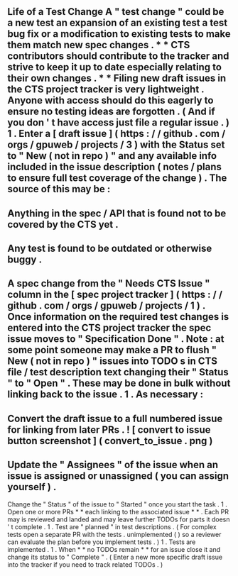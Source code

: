 #
Life
of
a
Test
Change
A
"
test
change
"
could
be
a
new
test
an
expansion
of
an
existing
test
a
test
bug
fix
or
a
modification
to
existing
tests
to
make
them
match
new
spec
changes
.
*
*
CTS
contributors
should
contribute
to
the
tracker
and
strive
to
keep
it
up
to
date
especially
relating
to
their
own
changes
.
*
*
Filing
new
draft
issues
in
the
CTS
project
tracker
is
very
lightweight
.
Anyone
with
access
should
do
this
eagerly
to
ensure
no
testing
ideas
are
forgotten
.
(
And
if
you
don
'
t
have
access
just
file
a
regular
issue
.
)
1
.
Enter
a
[
draft
issue
]
(
https
:
/
/
github
.
com
/
orgs
/
gpuweb
/
projects
/
3
)
with
the
Status
set
to
"
New
(
not
in
repo
)
"
and
any
available
info
included
in
the
issue
description
(
notes
/
plans
to
ensure
full
test
coverage
of
the
change
)
.
The
source
of
this
may
be
:
-
Anything
in
the
spec
/
API
that
is
found
not
to
be
covered
by
the
CTS
yet
.
-
Any
test
is
found
to
be
outdated
or
otherwise
buggy
.
-
A
spec
change
from
the
"
Needs
CTS
Issue
"
column
in
the
[
spec
project
tracker
]
(
https
:
/
/
github
.
com
/
orgs
/
gpuweb
/
projects
/
1
)
.
Once
information
on
the
required
test
changes
is
entered
into
the
CTS
project
tracker
the
spec
issue
moves
to
"
Specification
Done
"
.
Note
:
at
some
point
someone
may
make
a
PR
to
flush
"
New
(
not
in
repo
)
"
issues
into
TODO
s
in
CTS
file
/
test
description
text
changing
their
"
Status
"
to
"
Open
"
.
These
may
be
done
in
bulk
without
linking
back
to
the
issue
.
1
.
As
necessary
:
-
Convert
the
draft
issue
to
a
full
numbered
issue
for
linking
from
later
PRs
.
!
[
convert
to
issue
button
screenshot
]
(
convert_to_issue
.
png
)
-
Update
the
"
Assignees
"
of
the
issue
when
an
issue
is
assigned
or
unassigned
(
you
can
assign
yourself
)
.
-
Change
the
"
Status
"
of
the
issue
to
"
Started
"
once
you
start
the
task
.
1
.
Open
one
or
more
PRs
*
*
each
linking
to
the
associated
issue
*
*
.
Each
PR
may
is
reviewed
and
landed
and
may
leave
further
TODOs
for
parts
it
doesn
'
t
complete
.
1
.
Test
are
"
planned
"
in
test
descriptions
.
(
For
complex
tests
open
a
separate
PR
with
the
tests
.
unimplemented
(
)
so
a
reviewer
can
evaluate
the
plan
before
you
implement
tests
.
)
1
.
Tests
are
implemented
.
1
.
When
*
*
no
TODOs
remain
*
*
for
an
issue
close
it
and
change
its
status
to
"
Complete
"
.
(
Enter
a
new
more
specific
draft
issue
into
the
tracker
if
you
need
to
track
related
TODOs
.
)
